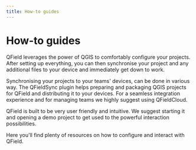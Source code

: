 ```yaml
---
title: How-to guides
---
```


# How-to guides

QField leverages the power of QGIS to comfortably configure your
projects. After setting up everything, you can then synchronise your
project and any additional files to your device and immediately get
down to work.

Synchronising your projects to your teams' devices, can be done in
various way. The QFieldSync plugin helps preparing and packaging QGIS
projects for QField and distributing it to your devices. For a
seamless integration experience and for managing teams we highly
suggest using QFieldCloud.

QField is built to be very user friendly and intuitive. We suggest
starting it and opening a demo project to get used to the powerful
interaction possibilities.

Here you'll find plenty of resources on how to configure and interact
with QField.

